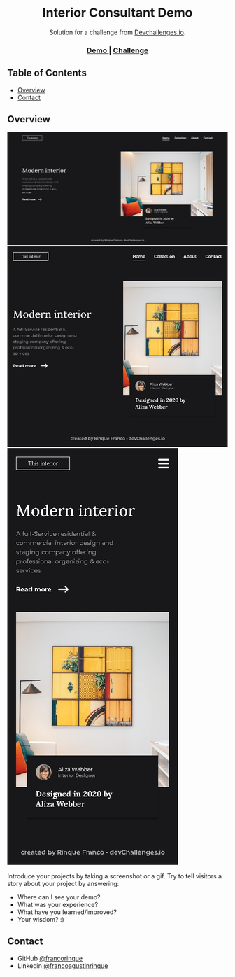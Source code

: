 <!-- Please update value in the {}  -->

<h1 align="center">Interior Consultant Demo</h1>

<div align="center">
   Solution for a challenge from  <a href="http://devchallenges.io" target="_blank">Devchallenges.io</a>.
</div>

<div align="center">
  <h3>
    <a href="https://interior-consultant-seven-tau.vercel.app/">
      Demo
    </a>
    <span> | </span>
    <a href="https://devchallenges.io/challenges/Jymh2b2FyebRTUljkNcb">
      Challenge
    </a>
  </h3>
</div>

<!-- TABLE OF CONTENTS -->

## Table of Contents

- [Overview](#overview)
- [Contact](#contact)

<!-- OVERVIEW -->

## Overview

![desktop screenshot](https://github.com/francorinque/Interior-Consultant/blob/master/assets/screenshots/desktop.jpg?raw=true)
![ipad screenshot](https://github.com/francorinque/Interior-Consultant/blob/master/assets/screenshots/ipad.jpeg?raw=true)
![phone screenshot](https://github.com/francorinque/Interior-Consultant/blob/master/assets/screenshots/phone.jpeg?raw=true)

Introduce your projects by taking a screenshot or a gif. Try to tell visitors a story about your project by answering:

- Where can I see your demo?
- What was your experience?
- What have you learned/improved?
- Your wisdom? :)

## Contact


- GitHub [@francorinque](https://github.com/francorinque)
- Linkedin [@francoagustinrinque](https://www.linkedin.com/in/franco-agustin-rinque)

